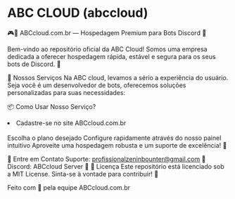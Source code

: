 # ABC CLOUD (abccloud)

🎮🐔 ABCcloud.com.br — Hospedagem Premium para Bots Discord 🚀

Bem-vindo ao repositório oficial da ABC Cloud! Somos uma empresa dedicada a oferecer hospedagem rápida, estável e segura para os seus bots de Discord. 🎯

🚀 Nossos Serviços
Na ABC cloud, levamos a sério a experiência do usuário. Seja você é um desenvolvedor de bots, oferecemos soluções personalizadas para suas necessidades:

📦 Como Usar Nosso Serviço? <br>

<li>Cadastre-se no site ABCcloud.com.br</li> <br>
Escolha o plano desejado
Configure rapidamente através do nosso painel intuitivo
Aproveite uma hospedagem robusta e um suporte de excelência! 🎉

💬 Entre em Contato
Suporte: profissionalzeninbounter@gmail.com 📧
Discord: ABCcloud Server 🔗
📜 Licença
Este repositório está licenciado sob a MIT License. Sinta-se à vontade para contribuir! 🤝

Feito com 💙 pela equipe ABCcloud.com.br
